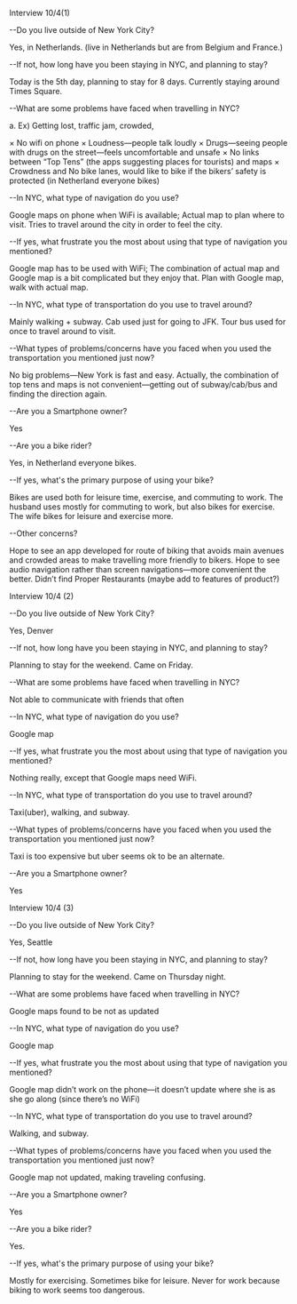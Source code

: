 Interview 10/4(1)

--Do you live outside of New York City? 

 Yes, in Netherlands. (live in Netherlands but are from Belgium and France.)

--If not, how long have you been staying in NYC, and planning to stay?

 Today is the 5th day, planning to stay for 8 days.
 Currently staying around Times Square.

--What are some problems have faced when travelling in NYC?

a.	Ex) Getting lost, traffic jam, crowded, 

 ×  No wifi on phone
 ×  Loudness—people talk loudly
 ×  Drugs—seeing people with drugs on the street—feels uncomfortable and unsafe
 ×  No links between “Top Tens” (the apps suggesting places for tourists) and maps
 ×  Crowdness and No bike lanes, would like to bike if the bikers’ safety is protected (in Netherland everyone bikes)

--In NYC, what type of navigation do you use?

 Google maps on phone when WiFi is available;
 Actual map to plan where to visit.
 Tries to travel around the city in order to feel the city.

--If yes, what frustrate you the most about using that type of navigation you mentioned?

 Google map has to be used with WiFi;
 The combination of actual map and Google map is a bit complicated but they enjoy that.
 Plan with Google map, walk with actual map.

--In NYC, what type of transportation do you use to travel around?

 Mainly walking + subway. Cab used just for going to JFK. Tour bus used for once to travel around to visit.

--What types of problems/concerns have you faced when you used the transportation you mentioned just now? 

 No big problems—New York is fast and easy.
 Actually, the combination of top tens and maps is not convenient—getting out of subway/cab/bus and finding the direction again.

--Are you a Smartphone owner?

 Yes

--Are you a bike rider?

 Yes, in Netherland everyone bikes.

--If yes, what's the primary purpose of using your bike?

 Bikes are used both for leisure time, exercise, and commuting to work. The husband uses mostly for commuting to work, but also bikes for exercise. The wife bikes for leisure and exercise more.

--Other concerns?

 Hope to see an app developed for route of biking that avoids main avenues and crowded areas to make travelling more friendly to bikers.
 Hope to see audio navigation rather than screen navigations—more convenient the better.
 Didn’t find Proper Restaurants (maybe add to features of product?)






Interview 10/4 (2)

--Do you live outside of New York City? 

 Yes, Denver

--If not, how long have you been staying in NYC, and planning to stay?

 Planning to stay for the weekend. Came on Friday.

--What are some problems have faced when travelling in NYC?

 Not able to communicate with friends that often

--In NYC, what type of navigation do you use?

 Google map

--If yes, what frustrate you the most about using that type of navigation you mentioned?

 Nothing really, except that Google maps need WiFi.

--In NYC, what type of transportation do you use to travel around?
 
 Taxi(uber), walking, and subway.

--What types of problems/concerns have you faced when you used the transportation you mentioned just now? 

 Taxi is too expensive but uber seems ok to be an alternate.

--Are you a Smartphone owner?

 Yes



Interview 10/4 (3)

--Do you live outside of New York City? 

 Yes, Seattle

--If not, how long have you been staying in NYC, and planning to stay?

 Planning to stay for the weekend. Came on Thursday night.

--What are some problems have faced when travelling in NYC?

 Google maps found to be not as updated

--In NYC, what type of navigation do you use?

 Google map

--If yes, what frustrate you the most about using that type of navigation you mentioned?

 Google map didn’t work on the phone—it doesn’t update where she is as she go along (since there’s no WiFi)

--In NYC, what type of transportation do you use to travel around?

 Walking, and subway.

--What types of problems/concerns have you faced when you used the transportation you mentioned just now? 

 Google map not updated, making traveling confusing.

--Are you a Smartphone owner?

 Yes
 
--Are you a bike rider?

 Yes.

--If yes, what's the primary purpose of using your bike?

 Mostly for exercising. Sometimes bike for leisure. Never for work because biking to work seems too dangerous.




